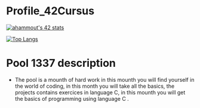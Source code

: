 # Profile_42Cursus
[![ahammout's 42 stats](https://badge.mediaplus.ma/binary/ahammout)](https://github.com/oakoudad/badge42)

[![Top Langs](https://github-readme-stats.vercel.app/api/top-langs/?username=AissamTan&layout=compact)](https://github.com/anuraghazra/github-readme-stats)

# Pool 1337 description

- The pool is a mounth of hard work in this mounth you will find yourself in the world of coding, in this month you will take all the basics, the projects contains exercices in language C, in this mounth you will get the basics of programming using language C .

